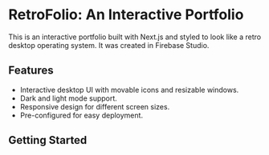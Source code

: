 # RetroFolio: An Interactive Portfolio

This is an interactive portfolio built with Next.js and styled to look like a retro desktop operating system. It was created in Firebase Studio.

## Features
- Interactive desktop UI with movable icons and resizable windows.
- Dark and light mode support.
- Responsive design for different screen sizes.
- Pre-configured for easy deployment.

## Getting Started
